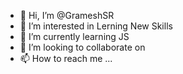 - 👋 Hi, I’m @GrameshSR
- 👀 I’m interested in Lerning New Skills
- 🌱 I’m currently learning JS
- 💞️ I’m looking to collaborate on 
- 📫 How to reach me ...

<!---
GrameshSR/GrameshSR is a ✨ special ✨ repository because its `README.md` (this file) appears on your GitHub profile.
You can click the Preview link to take a look at your changes.
--->
